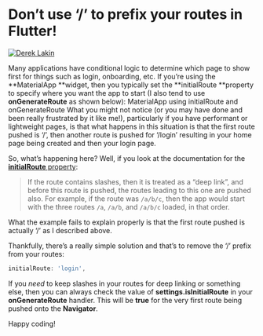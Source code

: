 # Don’t use ‘/’ to prefix your routes in Flutter!

[![Derek Lakin](https://miro.medium.com/fit/c/48/48/1*0wz5QRDbtj_-HDgo6fSlrQ.png)](/@dereklakin?source=post_page-----f3844ce1fdd5----------------------)

Many applications have conditional logic to determine which page to show first for things such as login, onboarding, etc. If you’re using the **MaterialApp **widget, then you typically set the **initialRoute **property to specify where you want the app to start (I also tend to use **onGenerateRoute** as shown below):
MaterialApp using initialRoute and onGenerateRoute
What you might not notice (or you may have done and been really frustrated by it like me!), particularly if you have performant or lightweight pages, is that what happens in this situation is that the first route pushed is ‘/’, then another route is pushed for ‘/login’ resulting in your home page being created and then your login page.

So, what’s happening here? Well, if you look at the documentation for the [**initialRoute** property](https://api.flutter.dev/flutter/material/MaterialApp/initialRoute.html):

> If the route contains slashes, then it is treated as a “deep link”, and before this route is pushed, the routes leading to this one are pushed also. For example, if the route was `/a/b/c`, then the app would start with the three routes `/a`, `/a/b`, and `/a/b/c` loaded, in that order.

What the example fails to explain properly is that the first route pushed is actually ‘/’ as I described above.

Thankfully, there’s a really simple solution and that’s to remove the ‘/’ prefix from your routes:

``` dart
initialRoute: 'login',
```

If you *need* to keep slashes in your routes for deep linking or something else, then you can always check the value of **settings.isInitialRoute** in your **onGenerateRoute** handler. This will be **true** for the very first route being pushed onto the **Navigator**.

Happy coding!